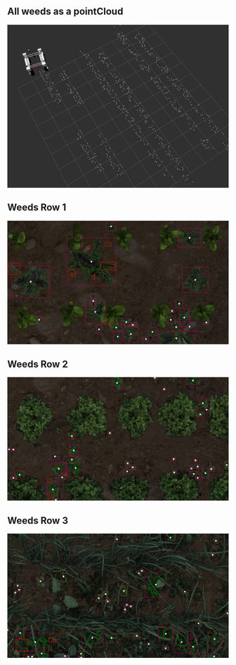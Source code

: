## All weeds as a pointCloud
![allPoints](allPoints.png)

## Weeds Row 1
![weeds_1](weeds_1.png)

## Weeds Row 2
![weeds_2](weeds_2.png)

## Weeds Row 3
![weeds_3](weeds_3.png)

